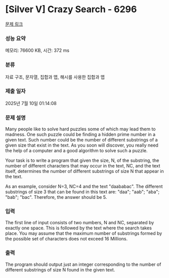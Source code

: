 # [Silver V] Crazy Search - 6296 

[문제 링크](https://www.acmicpc.net/problem/6296) 

### 성능 요약

메모리: 76600 KB, 시간: 372 ms

### 분류

자료 구조, 문자열, 집합과 맵, 해시를 사용한 집합과 맵

### 제출 일자

2025년 7월 10일 01:14:08

### 문제 설명

<p>Many people like to solve hard puzzles some of which may lead them to madness. One such puzzle could be finding a hidden prime number in a given text. Such number could be the number of different substrings of a given size that exist in the text. As you soon will discover, you really need the help of a computer and a good algorithm to solve such a puzzle.</p>

<p>Your task is to write a program that given the size, N, of the substring, the number of different characters that may occur in the text, NC, and the text itself, determines the number of different substrings of size N that appear in the text.</p>

<p>As an example, consider N=3, NC=4 and the text "daababac". The different substrings of size 3 that can be found in this text are: "daa"; "aab"; "aba"; "bab"; "bac". Therefore, the answer should be 5.</p>

### 입력 

 <p>The first line of input consists of two numbers, N and NC, separated by exactly one space. This is followed by the text where the search takes place. You may assume that the maximum number of substrings formed by the possible set of characters does not exceed 16 Millions.</p>

### 출력 

 <p>The program should output just an integer corresponding to the number of different substrings of size N found in the given text.</p>

